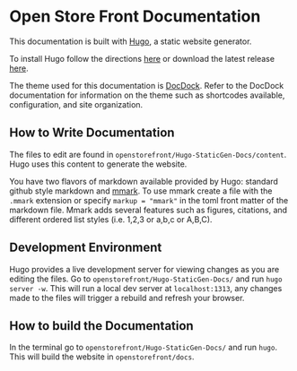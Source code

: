# Open Store Front Documentation

This documentation is built with [Hugo](https://gohugo.io), a static website generator.

To install Hugo follow the directions [here](https://gohugo.io/getting-started/installing/) or download the latest release [here](https://github.com/gohugoio/hugo/releases).

The theme used for this documentation is [DocDock](http://docdock.netlify.com). Refer to the DocDock documentation for information on the theme such as shortcodes available, configuration, and site organization.

## How to Write Documentation

The files to edit are found in `openstorefront/Hugo-StaticGen-Docs/content`. Hugo uses this content to generate the website.

You have two flavors of markdown available provided by Hugo: standard github style markdown and [mmark](https://github.com/miekg/mmark/wiki/Syntax). To use mmark create a file with the `.mmark` extension or specify `markup = "mmark"` in the toml front matter of the markdown file. Mmark adds several features such as figures, citations, and different ordered list styles (i.e. 1,2,3 or a,b,c or A,B,C).

## Development Environment

Hugo provides a live development server for viewing changes as you are editing the files. Go to `openstorefront/Hugo-StaticGen-Docs/` and run `hugo server -w`. This will run a local dev server at `localhost:1313`, any changes made to the files will trigger a rebuild and refresh your browser.

## How to build the Documentation

In the terminal go to `openstorefront/Hugo-StaticGen-Docs/` and run `hugo`. This will build the website in `openstorefront/docs`.